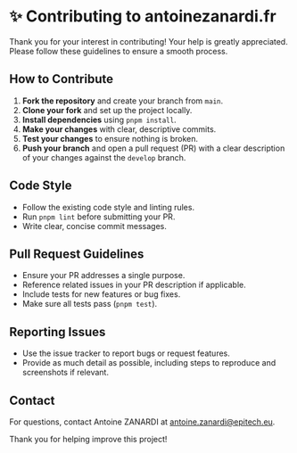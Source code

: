 # ✨ Contributing to antoinezanardi.fr

Thank you for your interest in contributing! Your help is greatly appreciated. Please follow these guidelines to ensure a smooth process.

## How to Contribute

1. **Fork the repository** and create your branch from `main`.
2. **Clone your fork** and set up the project locally.
3. **Install dependencies** using `pnpm install`.
4. **Make your changes** with clear, descriptive commits.
5. **Test your changes** to ensure nothing is broken.
6. **Push your branch** and open a pull request (PR) with a clear description of your changes against the `develop` branch.

## Code Style

- Follow the existing code style and linting rules.
- Run `pnpm lint` before submitting your PR.
- Write clear, concise commit messages.

## Pull Request Guidelines

- Ensure your PR addresses a single purpose.
- Reference related issues in your PR description if applicable.
- Include tests for new features or bug fixes.
- Make sure all tests pass (`pnpm test`).

## Reporting Issues

- Use the issue tracker to report bugs or request features.
- Provide as much detail as possible, including steps to reproduce and screenshots if relevant.

## Contact

For questions, contact Antoine ZANARDI at antoine.zanardi@epitech.eu.

Thank you for helping improve this project!